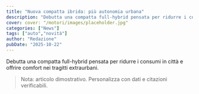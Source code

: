```yaml
---
title: "Nuova compatta ibrida: più autonomia urbana"
description: "Debutta una compatta full-hybrid pensata per ridurre i consumi in città e offrire comfort nei tragitti extraurbani."
cover: cover: "/motori/images/placeholder.jpg"
categories: ["News"]
tags: ["auto","novità"]
author: "Redazione"
pubDate: "2025-10-22"
---
```


Debutta una compatta full-hybrid pensata per ridurre i consumi in città e offrire comfort nei tragitti extraurbani.

> Nota: articolo dimostrativo. Personalizza con dati e citazioni verificabili.
